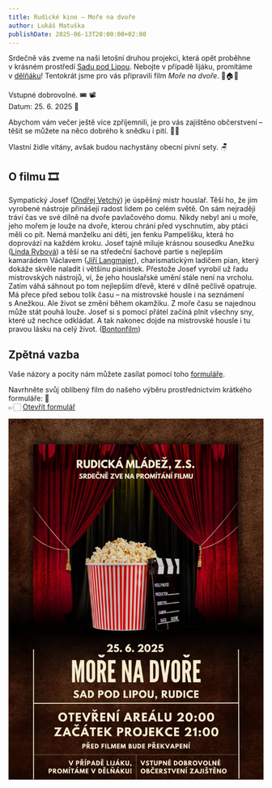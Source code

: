 ```yaml
---
title: Rudické kino ‒ Moře na dvoře
author: Lukáš Matuška
publishDate: 2025-06-13T20:00:00+02:00
---
```


Srdečně vás zveme na naši letošní druhou projekci, která opět proběhne v&nbsp;krásném prostředí [Sadu pod Lipou](https://maps.app.goo.gl/PkK9S2EBhhUzFXkR6).
Nebojte v případě lijáku, promítáme v&nbsp;[dělňáku](https://maps.app.goo.gl/fRbT5FhzffHoAYcj7)!
Tentokrát jsme pro vás připravili film *Moře na dvoře*. 🌊🏠🎻

Vstupné dobrovolné. 🎟 📽 \
Datum: 25.&nbsp;6.&nbsp;2025 📅

Abychom vám večer ještě více zpříjemnili, je pro vás zajištěno občerstvení – těšit se můžete na něco dobrého k&nbsp;snědku i&nbsp;pití. 🍿🍻

Vlastní židle vítány, avšak budou nachystány obecní pivní sety. 🪑

## O filmu 🎞

Sympatický Josef ([Ondřej Vetchý](https://www.csfd.cz/tvurce/1464-ondrej-vetchy/)) je úspěšný mistr houslař.
Těší ho, že jím vyrobené nástroje přinášejí radost lidem po celém světě.
On sám nejraději tráví čas ve své dílně na dvoře pavlačového domu.
Nikdy nebyl ani u&nbsp;moře, jeho mořem je louže na dvoře, kterou chrání před vyschnutím, aby ptáci měli co pít.
Nemá manželku ani děti, jen fenku Pampelišku, která ho doprovází na každém kroku.
Josef tajně miluje krásnou sousedku Anežku ([Linda Rybová](https://www.csfd.cz/tvurce/1299-linda-rybova/)) a&nbsp;těší se na středeční šachové partie s&nbsp;nejlepším kamarádem Václavem ([Jiří Langmajer](https://www.csfd.cz/tvurce/1528-jiri-langmajer/)), charismatickým ladičem pian, který dokáže skvěle naladit i&nbsp;většinu pianistek.
Přestože Josef vyrobil už řadu mistrovských nástrojů, ví, že jeho houslařské umění stále není na vrcholu.
Zatím váhá sáhnout po tom nejlepším dřevě, které v&nbsp;dílně pečlivě opatruje.
Má přece před sebou tolik času – na mistrovské housle i&nbsp;na seznámení s&nbsp;Anežkou.
Ale život se změní během okamžiku.
Z&nbsp;moře času se najednou může stát pouhá louže.
Josef si s&nbsp;pomocí přátel začíná plnit všechny sny, které už nechce odkládat.
A&nbsp;tak nakonec dojde na mistrovské housle i&nbsp;tu pravou lásku na celý život. ([Bontonfilm](http://www.bontonfilm.cz/))

## Zpětná vazba

Vaše názory a&nbsp;pocity nám můžete zasílat pomocí toho [formuláře](https://forms.gle/x2Aa51WE17773tqz9).

Navrhněte svůj oblíbený film do našeho výběru prostřednictvím krátkého formuláře: 📝 \
👉🏻 [Otevřít formulář](https://forms.gle/83aDkqcAj5nDmfj46)

![Plakát](images/poster.jpg)
